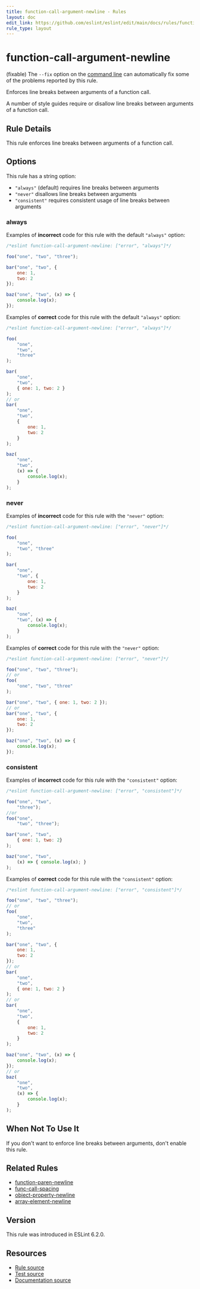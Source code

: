 ```yaml
---
title: function-call-argument-newline - Rules
layout: doc
edit_link: https://github.com/eslint/eslint/edit/main/docs/rules/function-call-argument-newline.md
rule_type: layout
---
```

<!-- Note: No pull requests accepted for this file. See README.md in the root directory for details. -->

# function-call-argument-newline

(fixable) The `--fix` option on the [command line](../user-guide/command-line-interface#fixing-problems) can automatically fix some of the problems reported by this rule.

Enforces line breaks between arguments of a function call.

A number of style guides require or disallow line breaks between arguments of a function call.

## Rule Details

This rule enforces line breaks between arguments of a function call.

## Options

This rule has a string option:

* `"always"` (default) requires line breaks between arguments
* `"never"` disallows line breaks between arguments
* `"consistent"` requires consistent usage of line breaks between arguments

### always

Examples of **incorrect** code for this rule with the default `"always"` option:

```js
/*eslint function-call-argument-newline: ["error", "always"]*/

foo("one", "two", "three");

bar("one", "two", {
    one: 1,
    two: 2
});

baz("one", "two", (x) => {
    console.log(x);
});
```

Examples of **correct** code for this rule with the default `"always"` option:

```js
/*eslint function-call-argument-newline: ["error", "always"]*/

foo(
    "one",
    "two",
    "three"
);

bar(
    "one",
    "two",
    { one: 1, two: 2 }
);
// or
bar(
    "one",
    "two",
    {
        one: 1,
        two: 2
    }
);

baz(
    "one",
    "two",
    (x) => {
        console.log(x);
    }
);
```

### never

Examples of **incorrect** code for this rule with the `"never"` option:

```js
/*eslint function-call-argument-newline: ["error", "never"]*/

foo(
    "one",
    "two", "three"
);

bar(
    "one",
    "two", {
        one: 1,
        two: 2
    }
);

baz(
    "one",
    "two", (x) => {
        console.log(x);
    }
);
```

Examples of **correct** code for this rule with the `"never"` option:

```js
/*eslint function-call-argument-newline: ["error", "never"]*/

foo("one", "two", "three");
// or
foo(
    "one", "two", "three"
);

bar("one", "two", { one: 1, two: 2 });
// or
bar("one", "two", {
    one: 1,
    two: 2
});

baz("one", "two", (x) => {
    console.log(x);
});
```

### consistent

Examples of **incorrect** code for this rule with the `"consistent"` option:

```js
/*eslint function-call-argument-newline: ["error", "consistent"]*/

foo("one", "two",
    "three");
//or
foo("one",
    "two", "three");

bar("one", "two",
    { one: 1, two: 2}
);

baz("one", "two",
    (x) => { console.log(x); }
);
```

Examples of **correct** code for this rule with the `"consistent"` option:

```js
/*eslint function-call-argument-newline: ["error", "consistent"]*/

foo("one", "two", "three");
// or
foo(
    "one",
    "two",
    "three"
);

bar("one", "two", {
    one: 1,
    two: 2
});
// or
bar(
    "one",
    "two",
    { one: 1, two: 2 }
);
// or
bar(
    "one",
    "two",
    {
        one: 1,
        two: 2
    }
);

baz("one", "two", (x) => {
    console.log(x);
});
// or
baz(
    "one",
    "two",
    (x) => {
        console.log(x);
    }
);
```

## When Not To Use It

If you don't want to enforce line breaks between arguments, don't enable this rule.

## Related Rules

* [function-paren-newline](function-paren-newline)
* [func-call-spacing](func-call-spacing)
* [object-property-newline](object-property-newline)
* [array-element-newline](array-element-newline)

## Version

This rule was introduced in ESLint 6.2.0.

## Resources

* [Rule source](https://github.com/eslint/eslint/tree/HEAD/lib/rules/function-call-argument-newline.js)
* [Test source](https://github.com/eslint/eslint/tree/HEAD/tests/lib/rules/function-call-argument-newline.js)
* [Documentation source](https://github.com/eslint/eslint/tree/HEAD/docs/rules/function-call-argument-newline.md)
